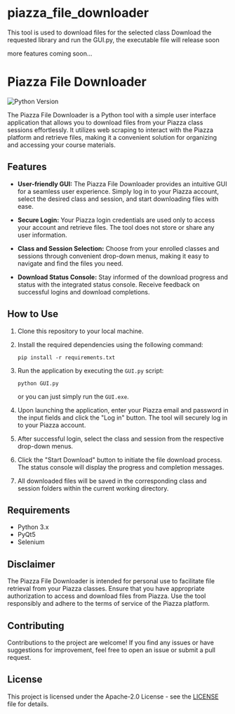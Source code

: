 # piazza_file_downloader
This tool is used to download files for the selected class
Download the requested library and run the GUI.py, the executable file will release soon

more features coming soon...


# Piazza File Downloader

![Python Version](https://img.shields.io/badge/python-3.x-blue.svg)

The Piazza File Downloader is a Python tool with a simple user interface application that allows you to download files from your Piazza class sessions effortlessly. It utilizes web scraping to interact with the Piazza platform and retrieve files, making it a convenient solution for organizing and accessing your course materials.

## Features

- **User-friendly GUI:** The Piazza File Downloader provides an intuitive GUI for a seamless user experience. Simply log in to your Piazza account, select the desired class and session, and start downloading files with ease.

- **Secure Login:** Your Piazza login credentials are used only to access your account and retrieve files. The tool does not store or share any user information.

- **Class and Session Selection:** Choose from your enrolled classes and sessions through convenient drop-down menus, making it easy to navigate and find the files you need.

- **Download Status Console:** Stay informed of the download progress and status with the integrated status console. Receive feedback on successful logins and download completions.

## How to Use

1. Clone this repository to your local machine.
2. Install the required dependencies using the following command:
   ```
   pip install -r requirements.txt
   ```
3. Run the application by executing the `GUI.py` script:
   ```
   python GUI.py
   ```
   or you can just simply run the `GUI.exe`.

4. Upon launching the application, enter your Piazza email and password in the input fields and click the "Log in" button. The tool will securely log in to your Piazza account.
5. After successful login, select the class and session from the respective drop-down menus.
6. Click the "Start Download" button to initiate the file download process. The status console will display the progress and completion messages.
7. All downloaded files will be saved in the corresponding class and session folders within the current working directory.

## Requirements

- Python 3.x
- PyQt5
- Selenium

## Disclaimer

The Piazza File Downloader is intended for personal use to facilitate file retrieval from your Piazza classes. Ensure that you have appropriate authorization to access and download files from Piazza. Use the tool responsibly and adhere to the terms of service of the Piazza platform.

## Contributing

Contributions to the project are welcome! If you find any issues or have suggestions for improvement, feel free to open an issue or submit a pull request.

## License

This project is licensed under the Apache-2.0 License - see the [LICENSE](LICENSE) file for details.